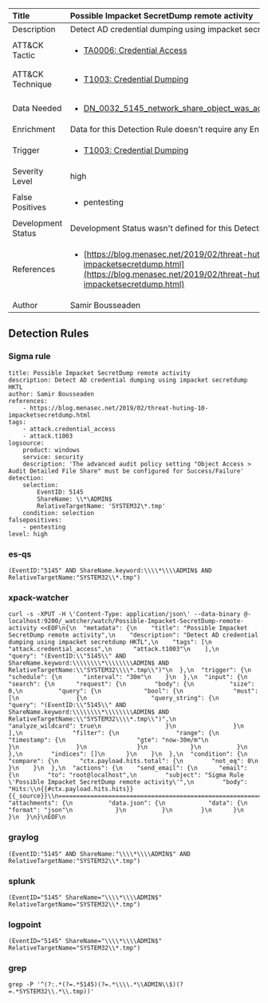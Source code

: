 | Title                | Possible Impacket SecretDump remote activity                                                                                                                                                 |
|:---------------------|:------------------------------------------------------------------------------------------------------------------------------------------------------------|
| Description          | Detect AD credential dumping using impacket secretdump HKTL                                                                                                                                           |
| ATT&amp;CK Tactic    |  <ul><li>[TA0006: Credential Access](https://attack.mitre.org/tactics/TA0006)</li></ul>  |
| ATT&amp;CK Technique | <ul><li>[T1003: Credential Dumping](https://attack.mitre.org/techniques/T1003)</li></ul>  |
| Data Needed          | <ul><li>[DN_0032_5145_network_share_object_was_accessed_detailed](../Data_Needed/DN_0032_5145_network_share_object_was_accessed_detailed.md)</li></ul>  |
| Enrichment           |  Data for this Detection Rule doesn't require any Enrichments.  |
| Trigger              | <ul><li>[T1003: Credential Dumping](../Triggers/T1003.md)</li></ul>  |
| Severity Level       | high |
| False Positives      | <ul><li>pentesting</li></ul>  |
| Development Status   |  Development Status wasn't defined for this Detection Rule yet  |
| References           | <ul><li>[https://blog.menasec.net/2019/02/threat-huting-10-impacketsecretdump.html](https://blog.menasec.net/2019/02/threat-huting-10-impacketsecretdump.html)</li></ul>  |
| Author               | Samir Bousseaden |


## Detection Rules

### Sigma rule

```
title: Possible Impacket SecretDump remote activity
description: Detect AD credential dumping using impacket secretdump HKTL
author: Samir Bousseaden
references:
    - https://blog.menasec.net/2019/02/threat-huting-10-impacketsecretdump.html
tags:
    - attack.credential_access
    - attack.t1003
logsource:
    product: windows
    service: security
    description: 'The advanced audit policy setting "Object Access > Audit Detailed File Share" must be configured for Success/Failure'
detection:
    selection:
        EventID: 5145
        ShareName: \\*\ADMIN$
        RelativeTargetName: 'SYSTEM32\*.tmp'
    condition: selection
falsepositives: 
    - pentesting
level: high

```





### es-qs
    
```
(EventID:"5145" AND ShareName.keyword:\\\\*\\\\ADMIN$ AND RelativeTargetName:"SYSTEM32\\*.tmp")
```


### xpack-watcher
    
```
curl -s -XPUT -H \'Content-Type: application/json\' --data-binary @- localhost:9200/_watcher/watch/Possible-Impacket-SecretDump-remote-activity <<EOF\n{\n  "metadata": {\n    "title": "Possible Impacket SecretDump remote activity",\n    "description": "Detect AD credential dumping using impacket secretdump HKTL",\n    "tags": [\n      "attack.credential_access",\n      "attack.t1003"\n    ],\n    "query": "(EventID:\\"5145\\" AND ShareName.keyword:\\\\\\\\*\\\\\\\\ADMIN$ AND RelativeTargetName:\\"SYSTEM32\\\\*.tmp\\")"\n  },\n  "trigger": {\n    "schedule": {\n      "interval": "30m"\n    }\n  },\n  "input": {\n    "search": {\n      "request": {\n        "body": {\n          "size": 0,\n          "query": {\n            "bool": {\n              "must": [\n                {\n                  "query_string": {\n                    "query": "(EventID:\\"5145\\" AND ShareName.keyword:\\\\\\\\*\\\\\\\\ADMIN$ AND RelativeTargetName:\\"SYSTEM32\\\\*.tmp\\")",\n                    "analyze_wildcard": true\n                  }\n                }\n              ],\n              "filter": {\n                "range": {\n                  "timestamp": {\n                    "gte": "now-30m/m"\n                  }\n                }\n              }\n            }\n          }\n        },\n        "indices": []\n      }\n    }\n  },\n  "condition": {\n    "compare": {\n      "ctx.payload.hits.total": {\n        "not_eq": 0\n      }\n    }\n  },\n  "actions": {\n    "send_email": {\n      "email": {\n        "to": "root@localhost",\n        "subject": "Sigma Rule \'Possible Impacket SecretDump remote activity\'",\n        "body": "Hits:\\n{{#ctx.payload.hits.hits}}{{_source}}\\n================================================================================\\n{{/ctx.payload.hits.hits}}",\n        "attachments": {\n          "data.json": {\n            "data": {\n              "format": "json"\n            }\n          }\n        }\n      }\n    }\n  }\n}\nEOF\n
```


### graylog
    
```
(EventID:"5145" AND ShareName:"\\\\*\\\\ADMIN$" AND RelativeTargetName:"SYSTEM32\\*.tmp")
```


### splunk
    
```
(EventID="5145" ShareName="\\\\*\\\\ADMIN$" RelativeTargetName="SYSTEM32\\*.tmp")
```


### logpoint
    
```
(EventID="5145" ShareName="\\\\*\\\\ADMIN$" RelativeTargetName="SYSTEM32\\*.tmp")
```


### grep
    
```
grep -P '^(?:.*(?=.*5145)(?=.*\\\\.*\\ADMIN\\$)(?=.*SYSTEM32\\.*\\.tmp))'
```



